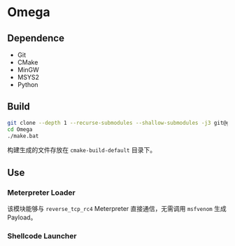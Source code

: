 # Omega

## Dependence

* Git
* CMake
* MinGW
* MSYS2
* Python

## Build

```bash
git clone --depth 1 --recurse-submodules --shallow-submodules -j3 git@github.com:XhstormR/Omega.git
cd Omega
./make.bat
```

构建生成的文件存放在 `cmake-build-default` 目录下。

## Use

### Meterpreter Loader

该模块能够与 `reverse_tcp_rc4` Meterpreter 直接通信，无需调用 `msfvenom` 生成 Payload。

### Shellcode Launcher
